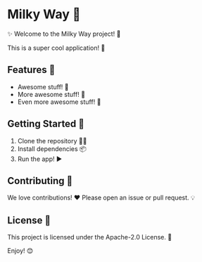 # Milky Way 🌌

✨ Welcome to the Milky Way project! 🚀

This is a super cool application! 🌟

## Features 🌈

- Awesome stuff! 🎉
- More awesome stuff! 🤩
- Even more awesome stuff! 🥳

## Getting Started 🚀

1. Clone the repository 🧑‍💻
2. Install dependencies 📦
3. Run the app! ▶️

## Contributing 🤝

We love contributions! ❤️ Please open an issue or pull request. 💡

## License 📄

This project is licensed under the Apache-2.0 License. 📝

Enjoy! 😊
